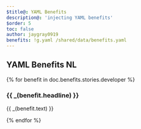 ```yaml
---
$title@: YAML Benefits
description@: 'injecting YAML benefits'
$order: 5
toc: false
author: jaygray0919
benefits: !g.yaml /shared/data/benefits.yaml
---
```


## YAML Benefits NL

{% for benefit in doc.benefits.stories.developer %}
  <div class="">
    <h3 class=""> {{ _(benefit.headline) }} </h3>
    <p class=""> {{ _(benefit.text) }} </p>
  </div>
{% endfor %}


